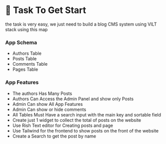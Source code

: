# 🙏 Task To Get Start

the task is very easy, we just need to build a blog CMS system using VILT stack using this map

### App Schema

* Authors Table
* Posts Table
* Comments Table
* Pages Table

### App Features

* The authors Has Many Posts
* Authors Can Access the Admin Panel and show only Posts
* Admin Can show All App Features
* Admin Can show or hide comments
* All Tables Must Have a search input with the main key and sortable field
* Create just 1 widget to collect the total of posts on the website
* Use Rish Text editor for Creating posts and page
* Use Tailwind for the frontend to show posts on the front of the website
* Create a Search to get the post by name
